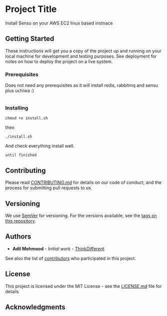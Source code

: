 # Project Title

Install Sensu on your AWS EC2 linux based instnace 

## Getting Started

These instructions will get you a copy of the project up and running on your local machine for development and testing purposes. See deployment for notes on how to deploy the project on a live system.

### Prerequisites

Does not need any prerequisites as it will install redis, rabbitmq and sensu plus uchiwa :)

```

```

### Installing
```
chmod +x install.sh
```
then

```
./install.sh
```

And check everything install well.

```
until finished
```



## Contributing

Please read [CONTRIBUTING.md](https://gist.github.com/PurpleBooth/b24679402957c63ec426) for details on our code of conduct, and the process for submitting pull requests to us.

## Versioning

We use [SemVer](http://semver.org/) for versioning. For the versions available, see the [tags on this repository](https://github.com/your/project/tags). 

## Authors

* **Adil Mehmood** - *Initial work* - [ThinkDifferent](https://github.com/Adiii717)

See also the list of [contributors](https://github.com/Adiii717/sensu_installtion/graphs/contributors) who participated in this project.

## License

This project is licensed under the MIT License - see the [LICENSE.md](LICENSE.md) file for details

## Acknowledgments




